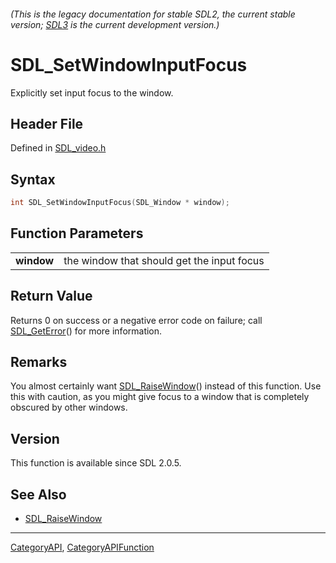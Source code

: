 ###### (This is the legacy documentation for stable SDL2, the current stable version; [SDL3](https://wiki.libsdl.org/SDL3/) is the current development version.)
# SDL_SetWindowInputFocus

Explicitly set input focus to the window.

## Header File

Defined in [SDL_video.h](https://github.com/libsdl-org/SDL/blob/SDL2/include/SDL_video.h)

## Syntax

```c
int SDL_SetWindowInputFocus(SDL_Window * window);

```

## Function Parameters

|                |                                            |
| -------------- | ------------------------------------------ |
| **window**     | the window that should get the input focus |

## Return Value

Returns 0 on success or a negative error code on failure; call
[SDL_GetError](SDL_GetError)() for more information.

## Remarks

You almost certainly want [SDL_RaiseWindow](SDL_RaiseWindow)() instead of
this function. Use this with caution, as you might give focus to a window
that is completely obscured by other windows.

## Version

This function is available since SDL 2.0.5.

## See Also

- [SDL_RaiseWindow](SDL_RaiseWindow)

----
[CategoryAPI](CategoryAPI), [CategoryAPIFunction](CategoryAPIFunction)

